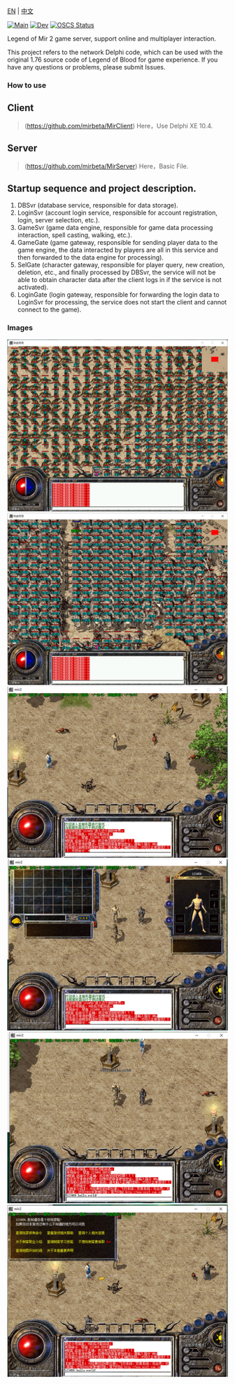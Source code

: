 [EN](https://github.com/dwbeta/OpenMir2/blob/master/README.md)  | [中文](https://github.com/dwbeta/OpenMir2/blob/master/README.cn.md)  

[![Main](https://github.com/mirbeta/OpenMir2/actions/workflows/main.yml/badge.svg)](https://github.com/mirbeta/OpenMir2/actions/workflows/main.yml)
[![Dev](https://github.com/mirbeta/OpenMir2/actions/workflows/dev.yml/badge.svg?branch=dev)](https://github.com/mirbeta/OpenMir2/actions/workflows/dev.yml)
[![OSCS Status](https://www.oscs1024.com/platform/badge/OpenMir2.svg?size=small)](https://www.murphysec.com/accept?code=602a83a9b09478f193d69b09c8f3ef11&type=1&from=2)

Legend of Mir 2 game server, support online and multiplayer interaction.

This project refers to the network Delphi code, which can be used with the original 1.76 source code of Legend of Blood for game experience. If you have any questions or problems, please submit Issues.  

### How to use    
## Client
>  (https://github.com/mirbeta/MirClient) Here，Use Delphi XE 10.4.

## Server
> (https://github.com/mirbeta/MirServer) Here，Basic File.

## Startup sequence and project description. 
1. DBSvr (database service, responsible for data storage). 
2. LoginSvr (account login service, responsible for account registration, login, server selection, etc.). 
3. GameSvr (game data engine, responsible for game data processing interaction, spell casting, walking, etc.). 
4. GameGate (game gateway, responsible for sending player data to the game engine, the data interacted by players are all in this service and then forwarded to the data engine for processing). 
5. SelGate (character gateway, responsible for player query, new creation, deletion, etc., and finally processed by DBSvr, the service will not be able to obtain character data after the client logs in if the service is not activated). 
6. LoginGate (login gateway, responsible for forwarding the login data to LoginSvr for processing, the service does not start the client and cannot connect to the game). 

### Images
![](./Images/20220914233717.png)
![](./Images/20220914233713.png)
![](./Images/1632561445962.jpg)
![](./Images/1632561467819.jpg)
![](./Images/1632561488323.jpg)
![](./Images/1632561522104.jpg)
